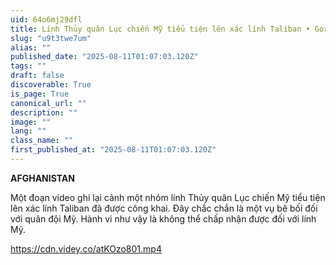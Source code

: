 ```yaml
---
uid: 64o6mj29dfl
title: Lính Thủy quân Lục chiến Mỹ tiểu tiện lên xác lính Taliban • GoreCenter
slug: "u9t3twe7um"
alias: ""
published_date: "2025-08-11T01:07:03.120Z"
tags: ""
draft: false
discoverable: True
is_page: True
canonical_url: ""
description: ""
image: ""
lang: ""
class_name: ""
first_published_at: "2025-08-11T01:07:03.120Z"
---
```


**AFGHANISTAN**

Một đoạn video ghi lại cảnh một nhóm lính Thủy quân Lục chiến Mỹ tiểu tiện lên xác lính Taliban đã được công khai. Đây chắc chắn là một vụ bê bối đối với quân đội Mỹ. Hành vi như vậy là không thể chấp nhận được đối với lính Mỹ.

https://cdn.videy.co/atKOzo801.mp4